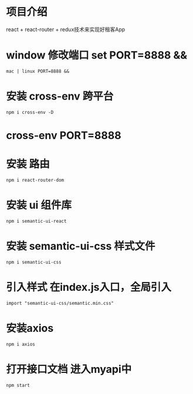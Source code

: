 # 项目介绍
 react + react-router + redux技术来实现好租客App

 # window 修改端口 set PORT=8888 && 
    mac | linux PORT=8888 &&
 # 安装 cross-env 跨平台  
    npm i cross-env -D
 # cross-env PORT=8888

 # 安装 路由
    npm i react-router-dom

 # 安装 ui 组件库
    npm i semantic-ui-react

 # 安装 semantic-ui-css 样式文件
    npm i semantic-ui-css

 # 引入样式 在index.js入口，全局引入
    import "semantic-ui-css/semantic.min.css"

# 安装axios
    npm i axios

# 打开接口文档 进入myapi中
    npm start